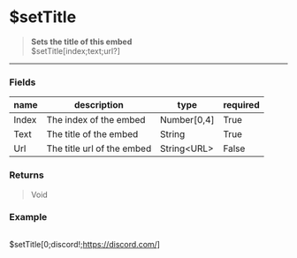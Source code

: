 # **$setTitle**
> **Sets the title of this embed** <br/>
> $setTitle[index;text;url?]
- - -

### Fields
| name | description | type | required |
|------|-------------|------|----------|
| Index | The index of the embed | Number[0,4] | True |
| Text | The title of the embed | String | True |
| Url | The title url of the embed | String&lt;URL&gt; | False |

### Returns
> Void

### Example
> ```php
$setTitle[0;discord!;https://discord.com/]
```